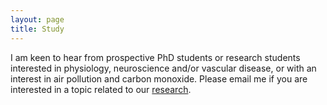 ```yaml
---
layout: page
title: Study
---
```


I am keen to hear from prospective PhD students or research students interested in physiology, neuroscience and/or vascular disease, or with an interest in air pollution and carbon monoxide. Please email me if you are interested in a topic related to our <a href="/research">research</a>. 
